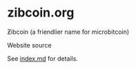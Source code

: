 zibcoin.org
===========

Ƶibcoin (a friendlier name for microbitcoin)

Website source

See [index.md](index.md) for details.
